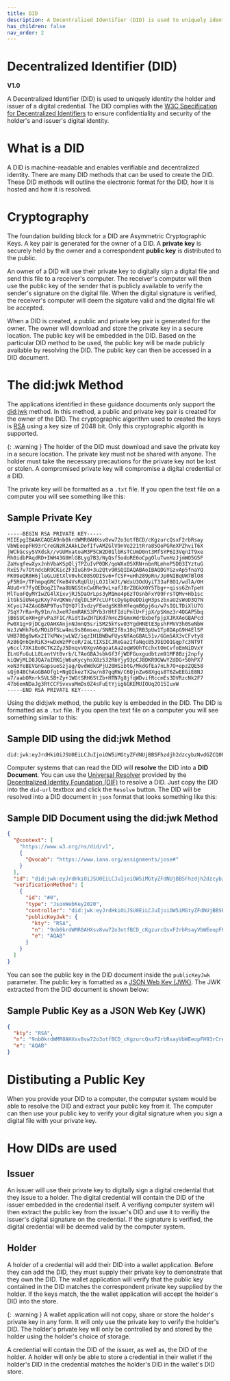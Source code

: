 ```yaml
---
title: DID
description: A Decentralized Identifier (DID) is used to uniquely identify a holder or issuer.
has_children: false
nav_order: 2
---
```


# Decentralized Identifier (DID)
**V1.0**

A Decentralized Identifier (DID) is used to uniquely identity the holder and issuer of a digital credential. The DID complies with the [W3C Specification for Decentralized Identifiers](https://www.w3.org/TR/did-1.1/) to ensure confidentiality and security of the holder's and issuer's digital identity.

# What is a DID

A DID is machine-readable and enables verifiable and decentralized identity. There are many DID methods that can be used to create the DID. These DID methods will outline the electronic format for the DID, how it is hosted and how it is resolved.  

# Cryptography

The foundation building block for a DID are Asymmetric Cryptographic Keys. A key pair is generated for the owner of a DID. A **private key** is securely held by the owner and a correspondent **public key** is distributed to the public. 

An owner of a DID will use their private key to digitally sign a digital file and send this file to a receiver's computer. The receiver's computer will then use the public key of the sender that is  publicly available  to verify the sender's signature on the digital file. When the digital signature is verified, the receiver's computer will deem the sigature valid and the digital file wll be accepted.

When a DID is created, a public and private key pair is generated for the owner. The owner will download and store the private key in a secure location. The public key will be embedded in the DID. Based on the particular DID method to be used, the public key will be made publicly available by resolving the DID. The public key can then be accessed in a DID document.

# The did:jwk Method

The applications identified in these guidance documents only support the [did:jwk](https://github.com/quartzjer/did-jwk/blob/main/spec.md) method. In this method, a public and private key pair is created for the owner of the DID. The cryptographic algorithm used to created the keys is [RSA](https://datatracker.ietf.org/doc/html/rfc8017) using a key size of 2048 bit. Only this cryptographic algorith is supported.

{: .warning }
The holder of the DID must download and save the private key in a secure location. The private key must not be shared with anyone. The holder must take the necessary precautions for the private key not be lost or stolen. A compromised private key will compromise a digital credential or a DID.

The private key will be formatted as a ``.txt`` file. If you open the text file on a computer you will see something like this:

## Sample Private Key

```
-----BEGIN RSA PRIVATE KEY-----
MIIEpgIBAAKCAQEA9nb0krdWMR0AHXsv8vw72o3otfBCD/cKgzurcQsxF2rbRsay
VbWEeopFH93rCreGNzR2AAkLDofIfvAMZGlV9nVe221tRra85OoPGReXPZhviT6X
jWCkGcsySVXdsk//vGUMxatoaM3P5CW2D01lbRsTCUmD0nt3MfSYP6I3VqnIT9xe
Rh0idbPAqdRD+IWH43G0HlGBLyg7B3/NyQsf5odoRE6oCpgOluTwnHzJjmWO5G5F
ZaHvqfewXyxJnhVbaKSpQljTPZuIvP0DK/qoWXx0SXRN+nbnRLmhnP5D03IYztuG
RxES7v7OtndcbR9CKicZF3IuGh9+3u2Qtv9RSQIDAQABAoIBAQDGYGzvAp5fnaYQ
FK09eQR8H6jleGLUEtXlV0vhC08SODISv6+fCSF+uHh289pRn/Jp0NIBqUW7BlO8
yF5RG+/TFhmpqGRCfKeB4VsRqUlUjLOJ1lWJt/WdxU3OdUyiT33aF8O1/wdlA/OH
AUuO+Y7fyOEDoqZ17ma8UNGStnCwURe9vL+afJ8rZBGkX0Y5Tbg++qiss6ZnTpeH
MlTuoFQyMYIwZG4lXixvjRJ5DaOrLps3yM1me4p6zTOsnbFxY09FrsTQMv+Hb1sc
itGkSiUN4gzKXy74vQKWo/dqlDL5P7cLUFtcDyGpOeDDigH3pszbxaU2sWoD3Q7N
XCyoi74ZAoGBAP9TusTQYQ7lIvdzyFEedgSK8hHfeqmB6pj6u/w7sIQLTDiXlU7G
7SqY7rRa+Ry91n/nJxeR7emRAKS3PYb3rHtFIdiPnlU+FjpX/pSKmz3r4QGAP5bq
jB6SUCoXH+gFvPa3F1C/RidtIwZH7EKd7hHcZ9GmxWdrBxbefpjpXJRXAoGBAPcd
Pw0X1g+9jDCgzOAHXAnjnNJmnQ5sriSM25kYsv03YgdHNEtE3pshFMVV3h0SeNbW
WzJzWHh7o6/MOiDfSLw4mi9s86mseu/5NRE2f8x10q7RB3pUw1Tp8DApG9H4ElSP
VHB70Bg9wKx2I7kPWxjwLWZ/iqzIH1BWBwFUysNfAoGBAL51v/GGm5AX3vCFvty8
Az86Qn6QnRiK3+wDxWzPPcoR/2aLtIXSICJReGazIfaNqc85J9EOO1Gqp7c3NT9T
y6ccl7XK1Eo0CTK2ZyJ5DnqvVOXgvA6goatAa2oqW9OhTCchxtOmCvfoEmNiDVxY
ILnUFuGuLL0LentVt0vrb/L7AoGBAJsbkGf3fjWDFGuxgudbtzm91MF8Bzj2npfy
kiQWjMLD8JQA7aIRKGjW6uKycyhsX8z532RbYjy93pCJ8DKR9GWwYZdDG+50hPX7
xoN3YeBEVGnGapsueSzjag/QvdWdkGPjU20HSibtG/MkdGfEa7nLh7O+epzZQE58
sQj04BChAoGBAOfg1+NgQIkezTX2w/n87gqRW/C6QjnZw68Xgqs8T6ZwEEGiE8NJ
w7/aabORnrkSVL5B+Zy+1WGtSRH6StZb+HTN7g8jfqWDvifRccmEs3DVRzcNk2F7
47b6emNDaJg3RtCCF5vxvaMmDs0Z4sFuEtYjig6GKEMUIOUq2O15IuxW
-----END RSA PRIVATE KEY-----
```

Using the did:jwk method, the public key is embedded in the DID. The DID is formatted as a ``.txt`` file. If you open the text file on a computer you will see something similar to this:

## Sample DID using the did:jwk Method

```
did:jwk:eyJrdHkiOiJSU0EiLCJuIjoiOW5iMGtyZFdNUjBBSFhzdjh2dzcybzNvdGZCQ0RfY0tnenVyY1FzeEYycmJSc2F5VmJXRWVvcEZIOTNyQ3JlR056UjJBQWtMRG9mSWZ2QU1aR2xWOW5WZTIyMXRScmE4NU9vUEdSZVhQWmh2aVQ2WGpXQ2tHY3N5U1ZYZHNrX192R1VNeGF0b2FNM1A1Q1cyRDAxbGJSc1RDVW1EMG50M01mU1lQNkkzVnFuSVQ5eGVSaDBpZGJQQXFkUkQtSVdINDNHMEhsR0JMeWc3QjNfTnlRc2Y1b2RvUkU2b0NwZ09sdVR3bkh6SmptV081RzVGWmFIdnFmZXdYeXhKbmhWYmFLU3BRbGpUUFp1SXZQMERLX3FvV1h4MFNYUk4tbmJuUkxtaG5QNUQwM0lZenR1R1J4RVM3djdPdG5kY2JSOUNLaWNaRjNJdUdoOS0zdTJRdHY5UlNRIiwiZSI6IkFRQUIifQ
```

Computer systems that can read the DID will **resolve** the DID into a **DID Document**. You can use the [Universal Resolver](https://dev.uniresolver.io/) provided by the [Decentralized Identity Foundation (DIF)](https://identity.foundation/) to resolve a DID. Just copy the DID into the ``did-url`` textbox and click the ``Resolve`` button. The DID will be resolved into a DID document in ``json`` format that looks something like this:

## Sample DID Document using the did:jwk Method

```json
{
  "@context": [
    "https://www.w3.org/ns/did/v1",
    {
      "@vocab": "https://www.iana.org/assignments/jose#"
    }
  ],
  "id": "did:jwk:eyJrdHkiOiJSU0EiLCJuIjoiOW5iMGtyZFdNUjBBSFhzdjh2dzcybzNvdGZCQ0RfY0tnenVyY1FzeEYycmJSc2F5VmJXRWVvcEZIOTNyQ3JlR056UjJBQWtMRG9mSWZ2QU1aR2xWOW5WZTIyMXRScmE4NU9vUEdSZVhQWmh2aVQ2WGpXQ2tHY3N5U1ZYZHNrX192R1VNeGF0b2FNM1A1Q1cyRDAxbGJSc1RDVW1EMG50M01mU1lQNkkzVnFuSVQ5eGVSaDBpZGJQQXFkUkQtSVdINDNHMEhsR0JMeWc3QjNfTnlRc2Y1b2RvUkU2b0NwZ09sdVR3bkh6SmptV081RzVGWmFIdnFmZXdYeXhKbmhWYmFLU3BRbGpUUFp1SXZQMERLX3FvV1h4MFNYUk4tbmJuUkxtaG5QNUQwM0lZenR1R1J4RVM3djdPdG5kY2JSOUNLaWNaRjNJdUdoOS0zdTJRdHY5UlNRIiwiZSI6IkFRQUIifQ",
  "verificationMethod": [
    {
      "id": "#0",
      "type": "JsonWebKey2020",
      "controller": "did:jwk:eyJrdHkiOiJSU0EiLCJuIjoiOW5iMGtyZFdNUjBBSFhzdjh2dzcybzNvdGZCQ0RfY0tnenVyY1FzeEYycmJSc2F5VmJXRWVvcEZIOTNyQ3JlR056UjJBQWtMRG9mSWZ2QU1aR2xWOW5WZTIyMXRScmE4NU9vUEdSZVhQWmh2aVQ2WGpXQ2tHY3N5U1ZYZHNrX192R1VNeGF0b2FNM1A1Q1cyRDAxbGJSc1RDVW1EMG50M01mU1lQNkkzVnFuSVQ5eGVSaDBpZGJQQXFkUkQtSVdINDNHMEhsR0JMeWc3QjNfTnlRc2Y1b2RvUkU2b0NwZ09sdVR3bkh6SmptV081RzVGWmFIdnFmZXdYeXhKbmhWYmFLU3BRbGpUUFp1SXZQMERLX3FvV1h4MFNYUk4tbmJuUkxtaG5QNUQwM0lZenR1R1J4RVM3djdPdG5kY2JSOUNLaWNaRjNJdUdoOS0zdTJRdHY5UlNRIiwiZSI6IkFRQUIifQ",
      "publicKeyJwk": {
        "kty": "RSA",
        "n": "9nb0krdWMR0AHXsv8vw72o3otfBCD_cKgzurcQsxF2rbRsayVbWEeopFH93rCreGNzR2AAkLDofIfvAMZGlV9nVe221tRra85OoPGReXPZhviT6XjWCkGcsySVXdsk__vGUMxatoaM3P5CW2D01lbRsTCUmD0nt3MfSYP6I3VqnIT9xeRh0idbPAqdRD-IWH43G0HlGBLyg7B3_NyQsf5odoRE6oCpgOluTwnHzJjmWO5G5FZaHvqfewXyxJnhVbaKSpQljTPZuIvP0DK_qoWXx0SXRN-nbnRLmhnP5D03IYztuGRxES7v7OtndcbR9CKicZF3IuGh9-3u2Qtv9RSQ",
        "e": "AQAB"
      }
    }
  ]
}
```

You can see the public key in the DID document inside the ``publicKeyJwk`` parameter. The public key is fomatted as a [JSON Web Key (JWK)](https://datatracker.ietf.org/doc/html/rfc7517). The JWK extracted from the DID document is shown below:

## Sample Public Key as a JSON Web Key (JWK)

```json
{
  "kty": "RSA",
  "n": "9nb0krdWMR0AHXsv8vw72o3otfBCD_cKgzurcQsxF2rbRsayVbWEeopFH93rCreGNzR2AAkLDofIfvAMZGlV9nVe221tRra85OoPGReXPZhviT6XjWCkGcsySVXdsk__vGUMxatoaM3P5CW2D01lbRsTCUmD0nt3MfSYP6I3VqnIT9xeRh0idbPAqdRD-IWH43G0HlGBLyg7B3_NyQsf5odoRE6oCpgOluTwnHzJjmWO5G5FZaHvqfewXyxJnhVbaKSpQljTPZuIvP0DK_qoWXx0SXRN-nbnRLmhnP5D03IYztuGRxES7v7OtndcbR9CKicZF3IuGh9-3u2Qtv9RSQ",
  "e": "AQAB"
}
```

# Distibuting a Public Key

When you provide your DID to a computer, the computer system would be able to resolve the DID and extract your public key from it. The computer can then use your public key to verify your digital signature when you sign a digital file with your private key.

# How DIDs are used

## Issuer

An issuer will use their private key to digitally sign a digital credential that they issue to a holder. The digital credential will contain the DID of the issuer embedded in the credential itself. A verifiyng computer system will then extract the public key from the issuer's DID and use it to verifiy the issuer's digital signature on the credential. If the signature is verified, the digital credential will be deemed valid by the computer system. 

## Holder

A holder of a credential will add their DID into a wallet application. Before they can add the DID, they must supply their private key to demonstrate that they own the DID. The wallet application will verify that the public key contained in the DID matches the correspondent private key supplied by the holder. If the keys match, the the wallet application will accept the holder's DID into the store. 

{: .warning }
A wallet application will not copy, share or store the holder's private key in any form. It will only use the private key to verify the holder's DID. The holder's private key will only be controlled by and stored by the holder using the holder's choice of storage.

A credential will contain the DID of the issuer, as well as, the DID of the holder. A holder will only be able to store a credential in their wallet if the holder's DID in the credential matches the holder's DID in the wallet's DID store.  
